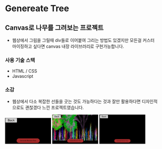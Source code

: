 # Genereate Tree

## Canvas로 나무를 그려보는 프로젝트

- 웹상에서 그림을 그릴때 div들로 이어붙여 그리는 방법도 있겠지만 모든걸 커스터마이징하고 싶다면 canvas 내장 라이브러리로 구현가능합니다.

### 사용 기술 스택

- HTML / CSS
- Javascript

### 소감

- 웹상에서 다소 복잡한 선들을 긋는 것도 가능하다는 것과 잘만 활용하다면 디자인적으로도 괜찮겠다 느낀 프로젝트였습니다.

<img src="./img/GenTree.gif" width="30%" alt="genTreeImg"></img>
<img src="./img/GenTree1.png" width="30%" alt="genTreeImg"></img>
<img src="./img/GenTree2.png" width="30%" alt="genTreeImg"></img><br />

